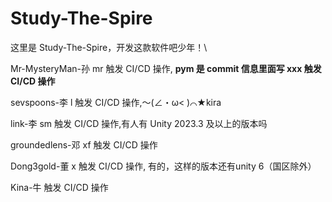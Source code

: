 # Study-The-Spire

这里是 Study-The-Spire，开发这款软件吧少年！\

Mr-MysteryMan-孙 mr 触发 CI/CD 操作, **pym 是 commit 信息里面写 xxx 触发 CI/CD 操作**

sevspoons-李 l 触发 CI/CD 操作,～(∠・ω< )⌒★kira

link-李 sm 触发 CI/CD 操作,有人有 Unity 2023.3 及以上的版本吗

groundedlens-邓 xf 触发 CI/CD 操作

Dong3gold-董 x 触发 CI/CD 操作, 有的，这样的版本还有unity 6（国区除外）

Kina-牛 触发 CI/CD 操作